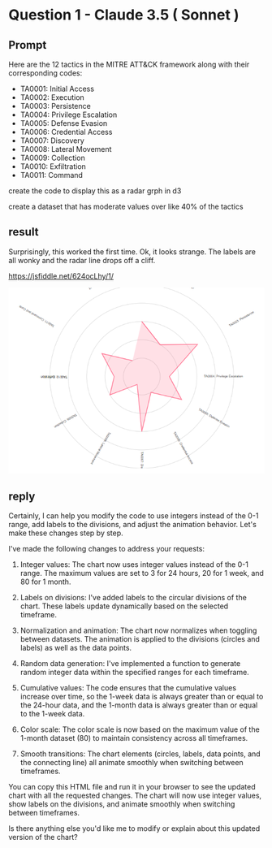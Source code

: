 # Question 1 - Claude 3.5 ( Sonnet )

## Prompt

Here are the 12 tactics in the MITRE ATT&CK framework along with their corresponding codes:

- TA0001: Initial Access
- TA0002: Execution
- TA0003: Persistence
- TA0004: Privilege Escalation
- TA0005: Defense Evasion
- TA0006: Credential Access
- TA0007: Discovery
- TA0008: Lateral Movement
- TA0009: Collection
- TA0010: Exfiltration
- TA0011: Command

create the code to display this as a radar grph in d3

create a dataset that has moderate values over like 40% of the tactics

## result

Surprisingly, this worked the first time. Ok, it looks strange.  The labels are all wonky and the radar line drops off a cliff.

<https://jsfiddle.net/624ocLhy/1/>

![result](radar00.PNG)

## reply

Certainly, I can help you modify the code to use integers instead of the 0-1 range, add labels to the divisions, and adjust the animation behavior. Let's make these changes step by step.

I've made the following changes to address your requests:

1. Integer values: The chart now uses integer values instead of the 0-1 range. The maximum values are set to 3 for 24 hours, 20 for 1 week, and 80 for 1 month.

2. Labels on divisions: I've added labels to the circular divisions of the chart. These labels update dynamically based on the selected timeframe.

3. Normalization and animation: The chart now normalizes when toggling between datasets. The animation is applied to the divisions (circles and labels) as well as the data points.

4. Random data generation: I've implemented a function to generate random integer data within the specified ranges for each timeframe.

5. Cumulative values: The code ensures that the cumulative values increase over time, so the 1-week data is always greater than or equal to the 24-hour data, and the 1-month data is always greater than or equal to the 1-week data.

6. Color scale: The color scale is now based on the maximum value of the 1-month dataset (80) to maintain consistency across all timeframes.

7. Smooth transitions: The chart elements (circles, labels, data points, and the connecting line) all animate smoothly when switching between timeframes.

You can copy this HTML file and run it in your browser to see the updated chart with all the requested changes. The chart will now use integer values, show labels on the divisions, and animate smoothly when switching between timeframes.

Is there anything else you'd like me to modify or explain about this updated version of the chart?

